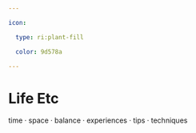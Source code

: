 ```yaml
---

icon: 

  type: ri:plant-fill

  color: 9d578a

---
```


# Life Etc


time · space · balance  · experiences  · tips · techniques